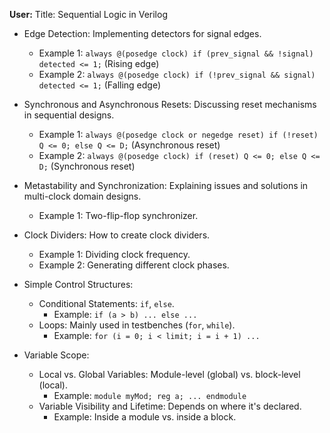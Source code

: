 **User:**
Title: Sequential Logic in Verilog

- Edge Detection: Implementing detectors for signal edges.
  - Example 1: `always @(posedge clock) if (prev_signal && !signal) detected <= 1;` (Rising edge)
  - Example 2: `always @(posedge clock) if (!prev_signal && signal) detected <= 1;` (Falling edge)
- Synchronous and Asynchronous Resets: Discussing reset mechanisms in sequential designs.
  - Example 1: `always @(posedge clock or negedge reset) if (!reset) Q <= 0; else Q <= D;` (Asynchronous reset)
  - Example 2: `always @(posedge clock) if (reset) Q <= 0; else Q <= D;` (Synchronous reset)
- Metastability and Synchronization: Explaining issues and solutions in multi-clock domain designs.
  - Example 1: Two-flip-flop synchronizer.
- Clock Dividers: How to create clock dividers.
  - Example 1: Dividing clock frequency.
  - Example 2: Generating different clock phases.

- Simple Control Structures:
  - Conditional Statements: `if`, `else`.
    - Example: `if (a > b) ... else ...`
  - Loops: Mainly used in testbenches (`for`, `while`).
    - Example: `for (i = 0; i < limit; i = i + 1) ...`
- Variable Scope:
  - Local vs. Global Variables: Module-level (global) vs. block-level (local).
    - Example: `module myMod; reg a; ... endmodule`
  - Variable Visibility and Lifetime: Depends on where it's declared.
    - Example: Inside a module vs. inside a block.


